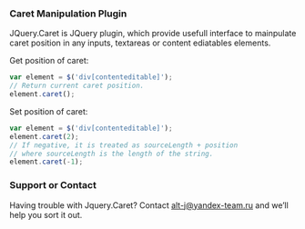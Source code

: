 ### Caret Manipulation Plugin

JQuery.Caret is JQuery plugin, which provide usefull interface to mainpulate caret position in any inputs, textareas or content ediatables elements.

Get position of caret:
```js
var element = $('div[contenteditable]');
// Return current caret position.
element.caret();
```

Set position of caret:
```js
var element = $('div[contenteditable]');
element.caret(2);
// If negative, it is treated as sourceLength + position
// where sourceLength is the length of the string.
element.caret(-1);
```

### Support or Contact

Having trouble with Jquery.Caret? Contact alt-j@yandex-team.ru and we’ll help you sort it out.
